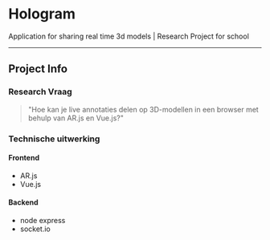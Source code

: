 # Hologram

Application for sharing real time 3d models | Research Project for school

---

## Project Info

### Research Vraag

> "Hoe kan je live annotaties delen op 3D-modellen in een browser met behulp van AR.js en Vue.js?"

### Technische uitwerking

#### Frontend

-   AR.js
-   Vue.js

#### Backend

-   node express
-   socket.io
